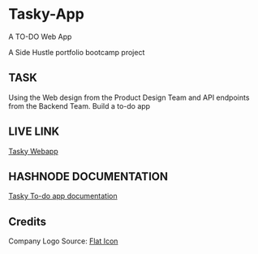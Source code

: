 # Tasky-App
A TO-DO Web App

A Side Hustle portfolio bootcamp project


## TASK

Using the Web design from the Product Design Team and API endpoints from the Backend Team.
Build a to-do app


## LIVE LINK
[Tasky Webapp](https://tasky-webapp.netlify.app/)

## HASHNODE DOCUMENTATION
[Tasky To-do app documentation](https://shportfoliobootcamp-team3.hashnode.dev/task-2-using-the-web-design-from-the-product-design-team-and-api-endpoints-from-the-backend-team-build-a-to-do-app)


## Credits
Company Logo Source:
[Flat Icon](https://www.flaticon.com/free-icons/twitter)
